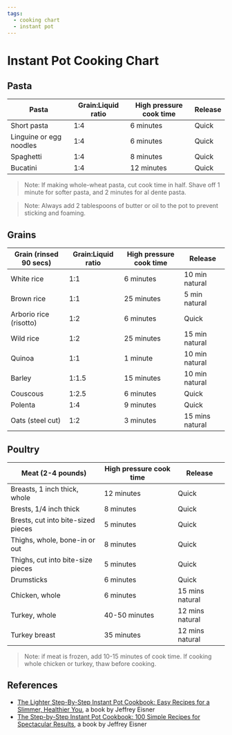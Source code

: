 ```yaml
---
tags:
  - cooking chart
  - instant pot
---
```


# Instant Pot Cooking Chart

## Pasta

| Pasta                   | Grain:Liquid ratio | High pressure cook time | Release |
|-------------------------|--------------------|-------------------------|---------|
| Short pasta             | 1:4                | 6 minutes               | Quick   |
| Linguine or egg noodles | 1:4                | 6 minutes               | Quick   |
| Spaghetti               | 1:4                | 8 minutes               | Quick   |
| Bucatini                | 1:4                | 12 minutes              | Quick   |

> Note: If making whole-wheat pasta, cut cook time in half. Shave off 1 minute for softer pasta, and 2 minutes for al dente pasta.

> Note: Always add 2 tablespoons of butter or oil to the pot to prevent sticking and foaming.

## Grains

| Grain (rinsed 90 secs)  | Grain:Liquid ratio | High pressure cook time | Release |
|-------------------------|--------------------|-------------------------|---------|
| White rice              | 1:1                | 6 minutes               | 10 min natural |
| Brown rice              | 1:1                | 25 minutes               | 5 min natural |
| Arborio rice (risotto)  | 1:2                | 6 minutes               | Quick   |
| Wild rice               | 1:2                | 25 minutes              | 15 min natural |
| Quinoa                  | 1:1                | 1 minute                | 10 min natural |
| Barley                  | 1:1.5             | 15 minutes              | 10 min natural |
| Couscous                | 1:2.5             | 6 minutes              | Quick |
| Polenta                 | 1:4               | 9 minutes              | Quick |
| Oats (steel cut)        | 1:2               | 3 minutes              | 15 mins natural |

## Poultry

| Meat (2-4 pounds)                   | High pressure cook time | Release |
|-------------------------------------|-------------------------|---------|
| Breasts, 1 inch thick, whole        | 12 minutes              | Quick   |
| Brests, 1/4 inch thick              | 8 minutes               | Quick   |
| Brests, cut into bite-sized pieces  | 5 minutes               | Quick   |
| Thighs, whole, bone-in or out       | 8 minutes               | Quick   |
| Thighs, cut into bite-size pieces   | 5 minutes               | Quick   |
| Drumsticks                          | 6 minutes               | Quick   |
| Chicken, whole                      | 6 minutes               | 15 mins natural |
| Turkey, whole                       | 40-50 minutes           | 12 mins natural |
| Turkey breast                       | 35 minutes              | 12 mins natural |

> Note: if meat is frozen, add 10-15 minutes of cook time. If cooking whole chicken or turkey, thaw before cooking.

## References

* [The Lighter Step-By-Step Instant Pot Cookbook: Easy Recipes for a Slimmer, Healthier You](https://www.amazon.com/Lighter-Step-Step-Instant-Cookbook/dp/031670637X/), a book by Jeffrey Eisner
* [The Step-by-Step Instant Pot Cookbook: 100 Simple Recipes for Spectacular Results](https://www.amazon.com/Step-Step-Instant-Pot-Cookbook/dp/0316460834/), a book by Jeffrey Eisner
